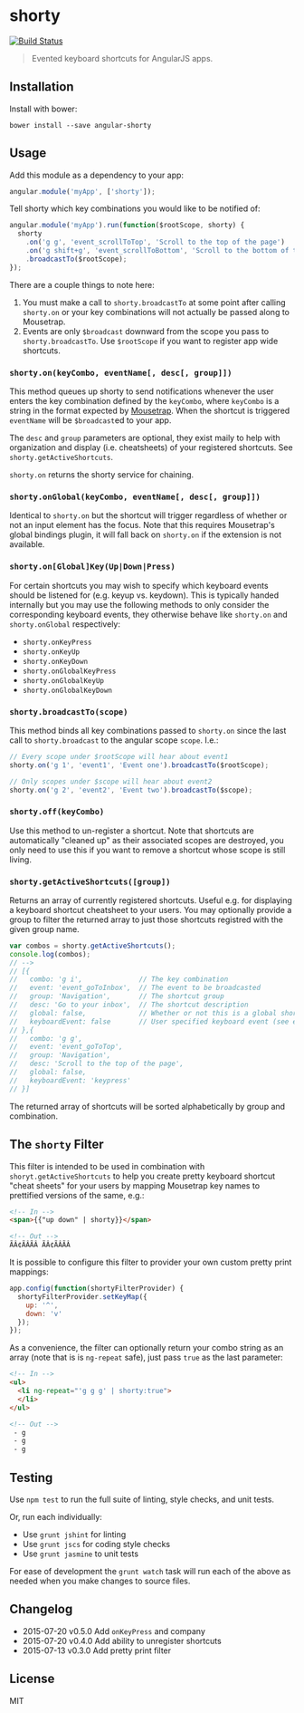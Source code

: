 
# shorty

[![Build Status](https://secure.travis-ci.org/jtrussell/angular-shorty.png?branch=master)](https://travis-ci.org/jtrussell/angular-shorty)

> Evented keyboard shortcuts for AngularJS apps.


## Installation

Install with bower:

```
bower install --save angular-shorty
```


## Usage

Add this module as a dependency to your app:

```javascript
angular.module('myApp', ['shorty']);
```

Tell shorty which key combinations you would like to be notified of:

```javascript
angular.module('myApp').run(function($rootScope, shorty) {
  shorty
    .on('g g', 'event_scrollToTop', 'Scroll to the top of the page')
    .on('g shift+g', 'event_scrollToBottom', 'Scroll to the bottom of the page')
    .broadcastTo($rootScope);
});
```

There are a couple things to note here:

1. You must make a call to `shorty.broadcastTo` at some point after calling
   `shorty.on` or your key combinations will not actually be passed along to
   Mousetrap.
2. Events are only `$broadcast` downward from the scope you pass to
   `shorty.broadcastTo`. Use `$rootScope` if you want to register app wide
   shortcuts.


### `shorty.on(keyCombo, eventName[, desc[, group]])`

This method queues up shorty to send notifications whenever the user
enters the key combination defined by the `keyCombo`, where `keyCombo` is a
string in the format expected by [Mousetrap][mousetrap]. When the shortcut is
triggered `eventName` will be `$broadcast`ed to your app.

The `desc` and `group` parameters are optional, they exist maily to help with
organization and display (i.e. cheatsheets) of your registered shortcuts. See
`shorty.getActiveShortcuts`.

`shorty.on` returns the shorty service for chaining.

### `shorty.onGlobal(keyCombo, eventName[, desc[, group]])`

Identical to `shorty.on` but the shortcut will trigger regardless of whether or
not an input element has the focus. Note that this requires Mousetrap's global
bindings plugin, it will fall back on `shorty.on` if the extension is not
available.


### `shorty.on[Global]Key(Up|Down|Press)`

For certain shortcuts you may wish to specify which keyboard events should be
listened for (e.g. keyup vs. keydown). This is typically handed internally but
you may use the following methods to only consider the corresponding keyboard
events, they otherwise behave like `shorty.on` and `shorty.onGlobal`
respectively:

- `shorty.onKeyPress`
- `shorty.onKeyUp`
- `shorty.onKeyDown`
- `shorty.onGlobalKeyPress`
- `shorty.onGlobalKeyUp`
- `shorty.onGlobalKeyDown`


### `shorty.broadcastTo(scope)`

This method binds all key combinations passed to `shorty.on` since the last call
to `shorty.broadcast` to the angular scope `scope`. I.e.:

```javascript
// Every scope under $rootScope will hear about event1
shorty.on('g 1', 'event1', 'Event one').broadcastTo($rootScope);

// Only scopes under $scope will hear about event2
shorty.on('g 2', 'event2', 'Event two').broadcastTo($scope);
```

### `shorty.off(keyCombo)`

Use this method to un-register a shortcut. Note that shortcuts are automatically
"cleaned up" as their associated scopes are destroyed, you only need to use this
if you want to remove a shortcut whose scope is still living.

### `shorty.getActiveShortcuts([group])`

Returns an array of currently registered shortcuts. Useful e.g. for displaying a
keyboard shortcut cheatsheet to your users. You may optionally provide a group
to filter the returned array to just those shortcuts registred with the given
group name.

```javascript
var combos = shorty.getActiveShortcuts();
console.log(combos);
// -->
// [{
//   combo: 'g i',              // The key combination
//   event: 'event_goToInbox',  // The event to be broadcasted
//   group: 'Navigation',       // The shortcut group
//   desc: 'Go to your inbox',  // The shortcut description
//   global: false,             // Whether or not this is a global shortcut
//   keyboardEvent: false       // User specified keyboard event (see e.g. onKeyUp) if any, false otherwise
// },{
//   combo: 'g g',
//   event: 'event_goToTop',
//   group: 'Navigation',
//   desc: 'Scroll to the top of the page',
//   global: false,
//   keyboardEvent: 'keypress'
// }]
```

The returned array of shortcuts will be sorted alphabetically by group and
combination.


## The `shorty` Filter

This filter is intended to be used in combination with
`shoryt.getActiveShortcuts` to help you create pretty keyboard shortcut "cheat
sheets" for your users by mapping Mousetrap key names to prettified versions of
the same, e.g.:

```html
<!-- In -->
<span>{{"up down" | shorty}}</span>

<!-- Out -->
ÃÂ¢ÃÂÃÂ ÃÂ¢ÃÂÃÂ
```

It is possible to configure this filter to provider your own custom pretty print
mappings:

```javascript
app.config(function(shortyFilterProvider) {
  shortyFilterProvider.setKeyMap({
    up: '^',
    down: 'v'
  });
});
```

As a convenience, the filter can optionally return your combo string as an
array (note that is is `ng-repeat` safe), just pass `true` as the last
parameter:

```html
<!-- In -->
<ul>
  <li ng-repeat="'g g g' | shorty:true">
  </li>
</ul>

<!-- Out -->
 - g
 - g
 - g 
```


## Testing

Use `npm test` to run the full suite of linting, style checks, and unit tests.

Or, run each individually:

- Use `grunt jshint` for linting
- Use `grunt jscs` for coding style checks
- Use `grunt jasmine` to unit tests

For ease of development the `grunt watch` task will run each of the above as
needed when you make changes to source files.


## Changelog

- 2015-07-20 v0.5.0 Add `onKeyPress` and company
- 2015-07-20 v0.4.0 Add ability to unregister shortcuts
- 2015-07-13 v0.3.0 Add pretty print filter


## License

MIT

[mousetrap]: https://craig.is/killing/mice
